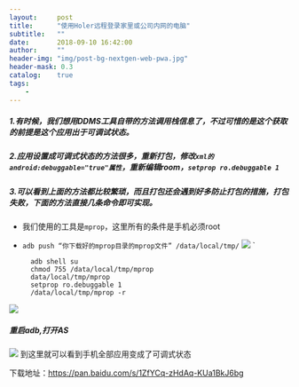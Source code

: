 ```yaml
---
layout:     post
title:      "使用Holer远程登录家里或公司内网的电脑"
subtitle:   ""
date:       2018-09-10 16:42:00
author:     ""
header-img: "img/post-bg-nextgen-web-pwa.jpg"
header-mask: 0.3
catalog:    true
tags:
    - 
---
```


##### 1.有时候，我们想用DDMS工具自带的方法调用栈信息了，不过可惜的是这个获取的前提是这个应用出于可调试状态。


##### 2.应用设置成可调式状态的方法很多，重新打包，修改`xml的android:debuggable="true"属性`，重新编辑room，`setprop ro.debuggable 1`


##### 3.可以看到上面的方法都比较繁琐，而且打包还会遇到好多防止打包的措施，打包失败，下面的方法直接几条命令即可实现。

- 我们使用的工具是`mprop`，这里所有的条件是手机必须root
- `adb push “你下载好的mprop目录的mprop文件” /data/local/tmp/`
![](http://ww1.sinaimg.cn/large/9f723435ly1fv4il6p0j3j20fa03dt8k.jpg)
`

		adb shell su
		chmod 755 /data/local/tmp/mprop
		data/local/tmp/mprop
		setprop ro.debuggable 1
		/data/local/tmp/mprop -r




![](http://ww1.sinaimg.cn/large/9f723435ly1fv4imt8wmdj20fd060t8p.jpg)

##### 重启adb,打开AS
![](http://ww1.sinaimg.cn/large/9f723435ly1fv4inldyn2j20e504f0t6.jpg)
到这里就可以看到手机全部应用变成了可调式状态

下载地址：https://pan.baidu.com/s/1ZfYCq-zHdAq-KUa1BkJ6bg